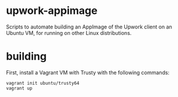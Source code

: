 # upwork-appimage

Scripts to automate building an AppImage of the Upwork client on an Ubuntu VM, for running on other Linux distributions.

# building

First, install a Vagrant VM with Trusty with the following commands:

    vagrant init ubuntu/trusty64
    vagrant up

